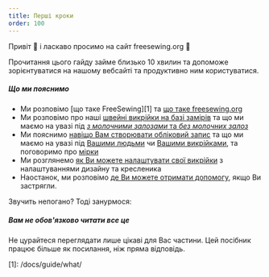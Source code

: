 ```yaml
---
title: Перші кроки
order: 100
---
```


Привіт 👋 і ласкаво просимо на сайт freesewing.org 🙂

Прочитання цього гайду займе близько 10 хвилин та допоможе зорієнтуватися на нашому вебсайті та продуктивно ним користуватися.

##### Що ми пояснимо

- Ми розповімо [що таке FreeSewing][1] та [що таке freesewing.org][2]
- Ми розповімо про наші [швейні викрійки на базі замірів][3] та що ми маємо на увазі під [_з молочними залозами_ та _без молочних залоз_][4]
- Ми пояснимо [навіщо Вам створювати обліковий запис][5] та що ми маємо на увазі під [Вашими людьми][6] чи [Вашими викрійками][7], та поговоримо про [мірки][8]
- Ми розглянемо [як Ви можете налаштувати свої викрійки][9] з налаштуваннями дизайну та кресленика
- Наостанок, ми розповімо [де Ви можете отримати допомогу][10], якщо Ви застрягли.

Звучить непогано? Тоді занурмося:

<ReadMore />

<Tip>

##### Вам не обов'язково читати все це

Не цурайтеся переглядати лише цікаві для Вас частини.
Цей посібник працює більше як посилання, ніж пряма відповідь.

</Tip>
[1]: /docs/guide/what/

[2]: /docs/guide/website/

[3]: /docs/guide/mtm/

[4]: /docs/guide/breasts/

[5]: /docs/guide/account/

[6]: /docs/guide/people/

[7]: /docs/guide/patterns/

[8]: /docs/guide/measurements/

[9]: /docs/guide/options/

[10]: /docs/guide/help/
